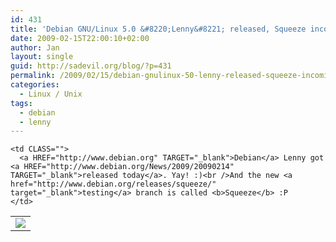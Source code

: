 ```yaml
---
id: 431
title: 'Debian GNU/Linux 5.0 &#8220;Lenny&#8221; released, Squeeze incoming :p'
date: 2009-02-15T22:00:10+02:00
author: Jan
layout: single
guid: http://sadevil.org/blog/?p=431
permalink: /2009/02/15/debian-gnulinux-50-lenny-released-squeeze-incoming-p/
categories:
  - Linux / Unix
tags:
  - debian
  - lenny
---
```

<table BORDER="0" CLASS="">
  <tr>
    <td ALIGN="center" WIDTH="1" CLASS="">
      <img SRC="https://i1.wp.com/kcore.org/wp-content/uploads/2011/02/debian_logo.png?w=920&#038;ssl=1" data-recalc-dims="1" />
    </td>
    
    <td CLASS="">
      <a HREF="http://www.debian.org" TARGET="_blank">Debian</a> Lenny got <a HREF="http://www.debian.org/News/2009/20090214" TARGET="_blank">released today</a>. Yay! :)<br />And the new <a href="http://www.debian.org/releases/squeeze/" target="_blank">testing</a> branch is called <b>Squeeze</b> :P
    </td>
  </tr>
</table>